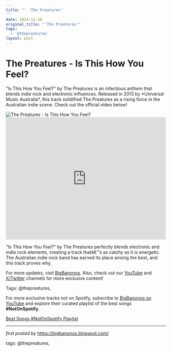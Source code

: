 ```yaml
---
title: "' 'The Preatures'
'"
date: 2024-12-16
original_title: "'The Preatures'"
tags:
  - '@thepreatures'
layout: post
---
```

<!-- Title of the Post -->
<h1 >The Preatures - Is This How You Feel?</h1> <!-- Introductory Text -->
<p >"Is This How You Feel?" by The Preatures is an infectious anthem that blends indie rock and electronic influences. Released in 2013 by *Universal Music Australia*, this track solidified The Preatures as a rising force in the Australian indie scene. Check out the official video below!</p> <!-- Featured Image -->
<div > <img src="https://i.scdn.co/image/ab67616d0000b273d11649a638d2af9e440c3fac" alt="The Preatures - Is This How You Feel?" />
</div> <!-- YouTube Video Embed -->
<div > <iframe width="100%" height="385" src="https://www.youtube.com/embed/M8XmoroZ3zo" title="The Preatures - Is This How You Feel? (Official Video)" frameborder="0" allow="accelerometer; autoplay; clipboard-write; encrypted-media; gyroscope; picture-in-picture; web-share" referrerpolicy="strict-origin-when-cross-origin" allowfullscreen></iframe>
</div> <!-- Song Information -->
<div > <p><em>"Is This How You Feel?"</em> by The Preatures perfectly blends electronic and indie rock elements, creating a track thatâ€™s as catchy as it is energetic. The Australian indie rock band has earned its place among the best, and this track proves why.</p>
</div> <!-- Footer Links -->
<div > <p>For more updates, visit <a href="https://bigbanonos.blogspot.com/" target="_blank">BigBanonos</a>. Also, check out our <a href="https://www.youtube.com/@BigBanonos" target="_blank">YouTube</a> and <a href="https://x.com/bigbanonos" target="_blank">X/Twitter</a> channels for more exclusive content!</p>
</div> <!-- Tags -->
<p >Tags: @thepreatures,</p>


<!--Subscribe and Playlist Links-->
<div>
    <p>For more exclusive tracks not on Spotify, subscribe to <a href="https://www.youtube.com/@BigBanonos" target="_blank">BigBanonos on YouTube</a> and explore their curated playlist of the best songs <strong>#NotOnSpotify</strong>.</p>
    <p><a href="https://www.youtube.com/playlist?list=PLtuNtuTatqI0kFahUCbtbfenC_ET5O_tr" target="_blank">Best Songs #NotOnSpotify Playlist<br /></a></p></div>

<hr />

<p><em>first posted by</em> <a href="https://bigbanonos.blogspot.com/" rel="noopener" target="_new">https://bigbanonos.blogspot.com/</a></p>

<p>tags: @thepreatures,</p>
